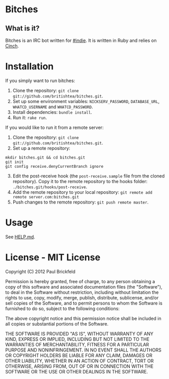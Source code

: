 # Bitches

## What is it?

Bitches is an IRC bot written for [#indie](irc://irc.what-network.com/#indie). It is written in Ruby and relies on [Cinch](https://github.com/cinchrb/cinch).

# Installation

If you simply want to run bitches:

1. Clone the repository: `git clone git://github.com/britishtea/bitches.git`.
2. Set up some environment variables: `NICKSERV_PASSWORD`, `DATABASE_URL`, `WHATCD_USERNAME` and `WHATCD_PASSWORD`.
3. Install dependencies: `bundle install`.
4. Run it: `rake run`.

If you would like to run it from a remote server:

1. Clone the repository: `git clone git://github.com/britishtea/bitches.git`.
2. Set up a remote repository:

```shell
mkdir bitches.git && cd bitches.git
git init
git config receive.denyCurrentBranch ignore
```

3. Edit the post-receive hook (the `post-receive.sample` file from the cloned repository). Copy it to the remote repository to the hooks folder: `./bitches.git/hooks/post-receive`.
4. Add the remote repository to your local repository: `git remote add remote server.com:bitches.git`
5. Push changes to the remote repository: `git push remote master`.

# Usage

See [HELP.md](https://github.com/britishtea/bitches/blob/master/HELP.md).

# License - MIT License

Copyright (C) 2012 Paul Brickfeld

Permission is hereby granted, free of charge, to any person obtaining a copy of this software and associated documentation files (the "Software"), to deal in the Software without restriction, including without limitation the rights to use, copy, modify, merge, publish, distribute, sublicense, and/or sell copies of the Software, and to permit persons to whom the Software is furnished to do so, subject to the following conditions:

The above copyright notice and this permission notice shall be included in all copies or substantial portions of the Software.

THE SOFTWARE IS PROVIDED "AS IS", WITHOUT WARRANTY OF ANY KIND, EXPRESS OR IMPLIED, INCLUDING BUT NOT LIMITED TO THE WARRANTIES OF MERCHANTABILITY, FITNESS FOR A PARTICULAR PURPOSE AND NONINFRINGEMENT. IN NO EVENT SHALL THE AUTHORS OR COPYRIGHT HOLDERS BE LIABLE FOR ANY CLAIM, DAMAGES OR OTHER LIABILITY, WHETHER IN AN ACTION OF CONTRACT, TORT OR OTHERWISE, ARISING FROM, OUT OF OR IN CONNECTION WITH THE SOFTWARE OR THE USE OR OTHER DEALINGS IN THE SOFTWARE.